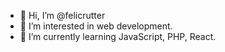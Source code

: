 - 👋 Hi, I’m @felicrutter
- 👀 I’m interested in web development.
- 🌱 I’m currently learning JavaScript, PHP, React.
